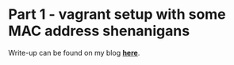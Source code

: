 # Part 1 - vagrant setup with some MAC address shenanigans

Write-up can be found on my blog **[here](https://www.trueneutral.eu/2017/nxosv-1.html)**.
